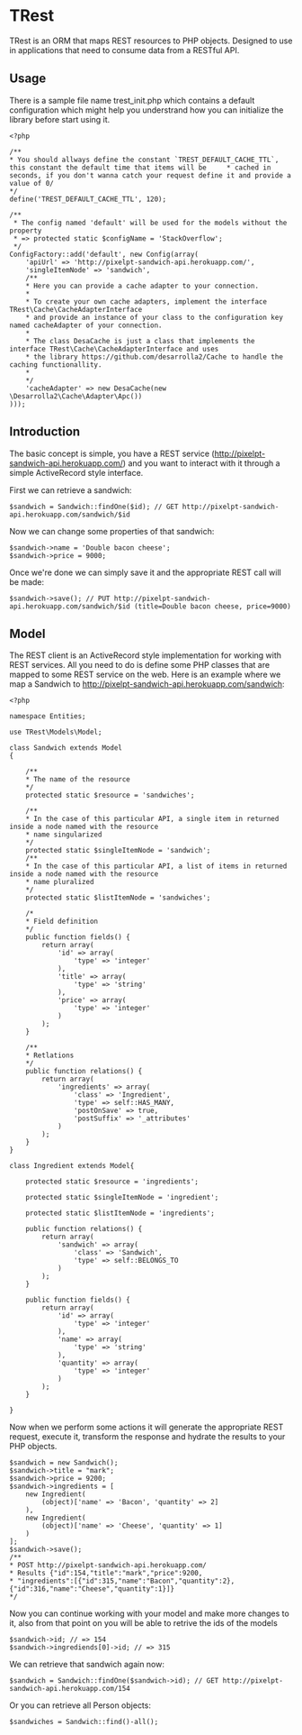 # TRest

TRest is an ORM that maps REST resources to PHP objects. Designed to use in applications that need to consume data from a RESTful API.

## Usage

There is a sample file name trest_init.php which contains a default configuration which might help you understrand how you can initialize the library before start using it.


    <?php

    /**
    * You should allways define the constant `TREST_DEFAULT_CACHE_TTL`, this constant the default time that items will be     * cached in seconds, if you don't wanna catch your request define it and provide a value of 0/
    */
    define('TREST_DEFAULT_CACHE_TTL', 120);

    /**
     * The config named 'default' will be used for the models without the property
     * => protected static $configName = 'StackOverflow';
     */
    ConfigFactory::add('default', new Config(array(
        'apiUrl' => 'http://pixelpt-sandwich-api.herokuapp.com/',
        'singleItemNode' => 'sandwich',
        /**
        * Here you can provide a cache adapter to your connection.
        *
        * To create your own cache adapters, implement the interface TRest\Cache\CacheAdapterInterface
        * and provide an instance of your class to the configuration key named cacheAdapter of your connection.
        *
        * The class DesaCache is just a class that implements the interface TRest\Cache\CacheAdapterInterface and uses
        * the library https://github.com/desarrolla2/Cache to handle the caching functionallity.
        *
        */
        'cacheAdapter' => new DesaCache(new \Desarrolla2\Cache\Adapter\Apc())
    )));

## Introduction

The basic concept is simple, you have a REST service (http://pixelpt-sandwich-api.herokuapp.com/)
and you want to interact with it through a simple ActiveRecord style interface.

First we can retrieve a sandwich:

    $sandwich = Sandwich::findOne($id); // GET http://pixelpt-sandwich-api.herokuapp.com/sandwich/$id

Now we can change some properties of that sandwich:

    $sandwich->name = 'Double bacon cheese';
    $sandwich->price = 9000;

Once we're done we can simply save it and the appropriate REST call will be made:

    $sandwich->save(); // PUT http://pixelpt-sandwich-api.herokuapp.com/sandwich/$id (title=Double bacon cheese, price=9000)

## Model

The REST client is an ActiveRecord style implementation for working with REST
services. All you need to do is define some PHP classes that are mapped to some
REST service on the web. Here is an example where we map a Sandwich to
http://pixelpt-sandwich-api.herokuapp.com/sandwich:

    <?php

    namespace Entities;

    use TRest\Models\Model;

    class Sandwich extends Model
    {

        /**
        * The name of the resource
        */
        protected static $resource = 'sandwiches';

        /**
        * In the case of this particular API, a single item in returned inside a node named with the resource
        * name singularized
        */
        protected static $singleItemNode = 'sandwich';
        /**
        * In the case of this particular API, a list of items in returned inside a node named with the resource
        * name pluralized
        */
        protected static $listItemNode = 'sandwiches';

        /*
        * Field definition
        */
        public function fields() {
            return array(
                'id' => array(
                    'type' => 'integer'
                ),
                'title' => array(
                    'type' => 'string'
                ),
                'price' => array(
                    'type' => 'integer'
                )
            );
        }

        /**
        * Retlations
        */
        public function relations() {
            return array(
                'ingredients' => array(
                    'class' => 'Ingredient',
                    'type' => self::HAS_MANY,
                    'postOnSave' => true,
                    'postSuffix' => '_attributes'
                )
            );
        }
    }

    class Ingredient extends Model{

        protected static $resource = 'ingredients';

        protected static $singleItemNode = 'ingredient';

        protected static $listItemNode = 'ingredients';

        public function relations() {
            return array(
                'sandwich' => array(
                    'class' => 'Sandwich',
                    'type' => self::BELONGS_TO
                )
            );
        }

        public function fields() {
            return array(
                'id' => array(
                    'type' => 'integer'
                ),
                'name' => array(
                    'type' => 'string'
                ),
                'quantity' => array(
                    'type' => 'integer'
                )
            );
        }

    }

Now when we perform some actions it will generate the appropriate REST request,
execute it, transform the response and hydrate the results to your PHP objects.

    $sandwich = new Sandwich();
    $sandwich->title = "mark";
    $sandwich->price = 9200;
    $sandwich->ingredients = [
        new Ingredient(
            (object)['name' => 'Bacon', 'quantity' => 2]
        ),
        new Ingredient(
            (object)['name' => 'Cheese', 'quantity' => 1]
        )
    ];
    $sandwich->save();
    /**
    * POST http://pixelpt-sandwich-api.herokuapp.com/
    * Results {"id":154,"title":"mark","price":9200,
    * "ingredients":[{"id":315,"name":"Bacon","quantity":2},{"id":316,"name":"Cheese","quantity":1}]}
    */

Now you can continue working with your model and make more changes to it, also from that point on you will be able to retrive the ids of the models

    $sandwich->id; // => 154
    $sandwich->ingrediends[0]->id; // => 315


We can retrieve that sandwich again now:

    $sandwich = Sandwich::findOne($sandwich->id); // GET http://pixelpt-sandwich-api.herokuapp.com/154

Or you can retrieve all Person objects:

    $sandwiches = Sandwich::find()-all();


